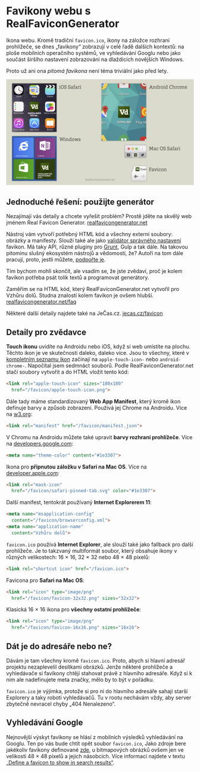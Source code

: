 # Favikony webu s RealFaviconGenerator

Ikona webu. Kromě tradiční `favicon.ico`, ikony na záložce rozhraní prohlížeče, se dnes „favikony“ zobrazují v celé řadě dalších kontextů: na ploše mobilních operačního systémů, ve vyhledávání Googlu nebo jako součást širšího nastavení zobrazování na dlaždicích novějších Windows.

Proto už ani ona *pitomá favikona* není téma triviální jako před lety.

![Favicony](../dist/images/original/favicon.jpg)

## Jednoduché řešení: použijte generátor

Nezajímají vás detaily a chcete vyřešit problém? Prostě jděte na skvělý web jménem Real Favicon Generator. [realfavicongenerator.net](http://realfavicongenerator.net/)

Nástroj vám vytvoří potřebný HTML kód a všechny externí soubory: obrázky a manifesty. Slouží také ale jako [validátor správného nastavení](http://realfavicongenerator.net/favicon_checker) favikon. Má taky API, různé pluginy pro [Grunt](grunt.md), Gulp a tak dále. Na takovou pitominu slušný ekosystém nástrojů a vědomostí, že? Autoři na tom dále pracují, proto, jestli můžete, [podpořte je](http://realfavicongenerator.net/donate). 

Tím bychom mohli skončit, ale vsadím se, že jste zvědaví, proč je kolem favikon potřeba psát tolik textů a programovat generátory.

Zaměřím se na HTML kód, který RealFaviconGenerator.net vytvořil pro Vzhůru dolů. Studna znalostí kolem favikon je ovšem hlubší. [realfavicongenerator.net/faq](https://realfavicongenerator.net/faq)

Některé další detaily najdete také na JeČas.cz. [jecas.cz/favicon](http://jecas.cz/favicon)

## Detaily pro zvědavce

**Touch ikonu** uvidíte na Androidu nebo iOS, když si web umístíte na plochu. Těchto ikon je ve skutečnosti daleko, daleko více. Jsou to všechny, které v [kompletním seznamu ikon](https://realfavicongenerator.net/faq) začínají na `apple-touch-icon-` nebo `android-chrome-`. Napočítal jsem sedmnáct souborů. Podle RealFaviconGenerator.net stačí soubory vytvořit a do HTML vložit tento kód:

```html
<link rel="apple-touch-icon" sizes="180x180"
  href="/favicon/apple-touch-icon.png">
```

Dále tady máme standardizovaný **Web App Manifest**, který kromě ikon definuje  barvy a způsob zobrazení. Používá jej Chrome na Androidu. Více na [w3.org](http://www.w3.org/2008/webapps/manifest/):

```html
<link rel="manifest" href="/favicon/manifest.json">
```

V Chromu na Androidu můžete také upravit **barvy rozhraní prohlížeče**. Více na [developers.google.com](https://developers.google.com/web/fundamentals/design-and-ui/browser-customization/#meta_theme_color_for_chrome_and_opera):

```html
<meta name="theme-color" content="#1e3307">
```

Ikona pro **připnutou záložku v Safari na Mac OS**. Více na [developer.apple.com](https://developer.apple.com/library/content/documentation/AppleApplications/Reference/SafariWebContent/pinnedTabs/pinnedTabs.html):

```html
<link rel="mask-icon" 
  href="/favicon/safari-pinned-tab.svg" color="#1e3307">
```

Další manifest, tentokrát používaný **Internet Explorerem 11**:

```html
<meta name="msapplication-config"
  content="/favicon/browserconfig.xml">
<meta name="application-name"
  content="Vzhůru dolů">
```

`favicon.ico` používá **Internet Explorer**, ale slouží také jako fallback pro další prohlížeče. Je to takzvaný multiformát soubor, který obsahuje ikony v různých velikostech: 16 × 16, 32 × 32 nebo 48 × 48 pixelů:

```html
<link rel="shortcut icon" href="/favicon.ico">
```

Favicona pro **Safari na Mac OS**:

```html
<link rel="icon" type="image/png" 
  href="/favicon/favicon-32x32.png" sizes="32x32">
```

Klasická 16 × 16 ikona pro **všechny ostatní prohlížeče**:

```html
<link rel="icon" type="image/png" 
  href="/favicon/favicon-16x16.png" sizes="16x16">
```

## Dát je do adresáře nebo ne?

Dávám je tam všechny kromě `favicon.ico`. Proto, abych si hlavní adresář projektu nezaplevelil desítkami obrázků. Jenže některé prohlížeče a vyhledávače si favikony  chtějí stahovat právě z hlavního adresáře. Když si k nim ale nadefinujete meta značky, mělo by to být v pořádku.

`favicon.ico` je výjimka, protože si pro ni do hlavního adresáře sahají starší Explorery a taky roboti vyhledávačů. Tu v rootu nechávám vždy, aby server zbytečně nevracel chyby „404 Nenalezeno“.

## Vyhledávání Google

Nejnovější výskyt favikony se hlásí z mobilních výsledků vyhledávání na Googlu. Ten po vás bude chtít opět soubor `favicon.ico`, Jako zdroje bere jakékoliv favikony definované [zde](https://en.wikipedia.org/wiki/Favicon#File_format_support), u bitmapových obrázků ovšem jen ve velikosti 48 × 48 pixelů a jejich násobcích. Více informací najdete v textu [„Define a favicon to show in search results“](https://support.google.com/webmasters/answer/9290858).
